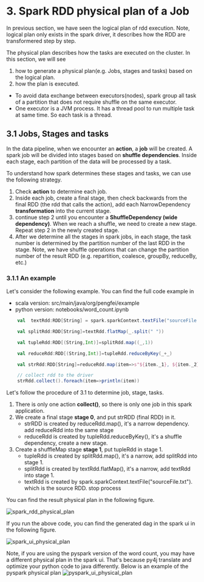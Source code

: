 # 3. Spark RDD physical plan of a Job

In previous section, we have seen the logical plan of rdd execution. Note, logical plan only exists in the spark driver, it describes
how the RDD are transformered step by step.


The physical plan describes how the tasks are executed on the cluster. In this section, we will see 
1. how to generate a physical plan(e.g. Jobs, stages and tasks) based on the logical plan.
2. how the plan is executed.

- To avoid data exchange between executors(nodes), spark group all task of a partition that does not require shuffle 
  on the same executor. 
- One executor is a JVM process. It has a thread pool to run multiple task at same time. So each task is a thread.

## 3.1 Jobs, Stages and tasks
In the data pipeline, when we encounter an **action**, a **job** will be created. A spark job will be divided into stages
based on **shuffle dependencies**. Inside each stage, each partition of the data will be processed by a task. 

To understand how spark determines these stages and tasks, we can use the following strategy.
1. Check **action** to determine each job.
2. Inside each job, create a final stage, then check backwards from the final RDD (the rdd that calls the action), add 
each NarrowDependency **transformation** into the current stage. 
3. continue step 2 until you encounter a **ShuffleDependency (wide dependency)**. When we reach a shuffle, we
need to create a new stage. Repeat step 2 in the newly created stage.
4. After we determine all the stages in spark jobs, in each stage, the task number is determined by the partition 
number of the last RDD in the stage. Note, we have shuffle operations that can change the partition number of the result RDD
(e.g. repartition, coalesce, groupBy, reduceBy, etc.)

### 3.1.1 An example 
Let's consider the following example. You can find the full code example in
- scala version: src/main/java/org/pengfei/example
- python version: notebooks/word_count.ipynb

```scala
    val  textRdd:RDD[String] = spark.sparkContext.textFile("sourceFile.txt")

    val splitRdd:RDD[String]=textRdd.flatMap(_.split(" "))

    val tupleRdd:RDD[(String,Int)]=splitRdd.map((_,1))

    val reduceRdd:RDD[(String,Int)]=tupleRdd.reduceByKey(_+_)

    val strRdd:RDD[String]=reduceRdd.map(item=>s"${item._1}, ${item._2}")

    // collect rdd to the driver
    strRdd.collect().foreach(item=>println(item))
```

Let's follow the procedure of 3.1 to determine job, stage, tasks.

1. There is only one action **collect()**, so there is only one job in this spark application.
2. We create a final stage **stage 0**, and put strRDD (final RDD) in it.
   - strRDD is created by reduceRdd.map(), it's a narrow dependency. add reduceRdd into the same stage
   - reduceRdd is created by tupleRdd.reduceByKey(), it's a shuffle dependency, create a new stage.
3. Create a shuffleMap stage **stage 1**, put tupleRdd in stage 1.
   - tupleRdd is created by splitRdd.map(), it's a narrow, add splitRdd into stage 1.
   - splitRdd is created by textRdd.flatMap(), it's a narrow, add textRdd into stage 1.
   - textRdd is created by spark.sparkContext.textFile("sourceFile.txt"). which is the source RDD. stop process

You can find the result physical plan in the following figure.

![spark_rdd_physical_plan](https://raw.githubusercontent.com/pengfei99/SparkInternals/main/img/spark_rdd_physical_plan.PNG)

If you run the above code, you can find the generated dag in the spark ui in the following figure.

![spark_ui_physical_plan](https://raw.githubusercontent.com/pengfei99/SparkInternals/main/img/spark_ui_physical_plan.PNG)

Note, if you are using the pyspark version of the word count, you may have a different physical plan in the spark ui.
That's because py4j translate and optimize your python code to java differently.
Below is an example of the pyspark physical plan
![pyspark_ui_physical_plan](https://raw.githubusercontent.com/pengfei99/SparkInternals/main/img/pyspark_word_count_physical_plan.png)

